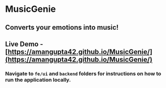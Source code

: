 # MusicGenie

## Converts your emotions into music!

## Live Demo - [https://amangupta42.github.io/MusicGenie/](https://amangupta42.github.io/MusicGenie/)

### Navigate to `fe/ui` and `backend` folders for instructions on how to run the application locally.
